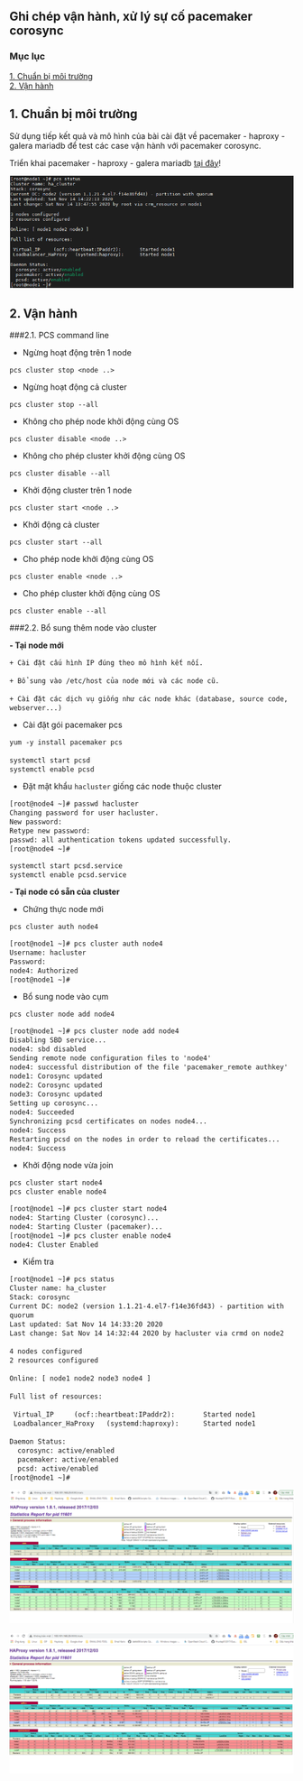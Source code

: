 ## Ghi chép vận hành, xử lý sự cố pacemaker corosync


### Mục lục

[1. Chuẩn bị môi trường](#moitruong)<br>
[2. Vận hành](#vanhanh)<br>

<a name="moitruong"></a>
## 1. Chuẩn bị môi trường

Sử dụng tiếp kết quả và mô hình của bài cài đặt về pacemaker - haproxy - galera mariadb để test các case vận hành với pacemaker corosync.

Triển khai pacemaker - haproxy - galera mariadb <a href="https://github.com/domanhduy/ghichep/blob/master/DuyDM/Cluster-HA/Cluster/docs/3.Cai-dat-haproxy-pamaker-cluster-galare-3-node-wp.md" target="_blank">tại đây</a>!

![](../images/van-hanh-su-co-pacemaker-corosync/Screenshot_811.png)

<a name="vanhanh"></a>
## 2. Vận hành

###2.1. PCS command line

- Ngừng hoạt động trên 1 node

```
pcs cluster stop <node ..>
```

- Ngừng hoạt động cả cluster

```
pcs cluster stop --all
```

- Không cho phép node khởi động cùng OS

```
pcs cluster disable <node ..>
```

- Không cho phép cluster khởi động cùng OS

```
pcs cluster disable --all
```

- Khởi động cluster trên 1 node

```
pcs cluster start <node ..>
```

- Khởi động cả cluster

```
pcs cluster start --all
```

- Cho phép node khởi động cùng OS

```
pcs cluster enable <node ..>
```

- Cho phép cluster khởi động cùng OS

```
pcs cluster enable --all
```

###2.2. Bổ sung thêm node vào cluster

**- Tại node mới**

```
+ Cài đặt cấu hình IP đúng theo mô hình kết nối.

+ Bổ sung vào /etc/host của node mới và các node cũ.

+ Cài đặt các dịch vụ giống như các node khác (database, source code, webserver...)
```

- Cài đặt gói pacemaker pcs

```
yum -y install pacemaker pcs

systemctl start pcsd 
systemctl enable pcsd
```

- Đặt mật khẩu `hacluster` giống các node thuộc cluster

```
[root@node4 ~]# passwd hacluster
Changing password for user hacluster.
New password:
Retype new password:
passwd: all authentication tokens updated successfully.
[root@node4 ~]#
```

```
systemctl start pcsd.service
systemctl enable pcsd.service
```

**- Tại node có sẵn của cluster**

- Chứng thực node mới

```
pcs cluster auth node4
```

```
[root@node1 ~]# pcs cluster auth node4
Username: hacluster
Password:
node4: Authorized
[root@node1 ~]#
```

- Bổ sung node vào cụm

```
pcs cluster node add node4
```

```
[root@node1 ~]# pcs cluster node add node4
Disabling SBD service...
node4: sbd disabled
Sending remote node configuration files to 'node4'
node4: successful distribution of the file 'pacemaker_remote authkey'
node1: Corosync updated
node2: Corosync updated
node3: Corosync updated
Setting up corosync...
node4: Succeeded
Synchronizing pcsd certificates on nodes node4...
node4: Success
Restarting pcsd on the nodes in order to reload the certificates...
node4: Success
```

- Khởi động node vừa join

```
pcs cluster start node4
pcs cluster enable node4
```

```
[root@node1 ~]# pcs cluster start node4
node4: Starting Cluster (corosync)...
node4: Starting Cluster (pacemaker)...
[root@node1 ~]# pcs cluster enable node4
node4: Cluster Enabled
```

- Kiểm tra

```
[root@node1 ~]# pcs status
Cluster name: ha_cluster
Stack: corosync
Current DC: node2 (version 1.1.21-4.el7-f14e36fd43) - partition with quorum
Last updated: Sat Nov 14 14:33:20 2020
Last change: Sat Nov 14 14:32:44 2020 by hacluster via crmd on node2

4 nodes configured
2 resources configured

Online: [ node1 node2 node3 node4 ]

Full list of resources:

 Virtual_IP     (ocf::heartbeat:IPaddr2):       Started node1
 Loadbalancer_HaProxy   (systemd:haproxy):      Started node1

Daemon Status:
  corosync: active/enabled
  pacemaker: active/enabled
  pcsd: active/enabled
[root@node1 ~]#
```

![](../images/van-hanh-su-co-pacemaker-corosync/Screenshot_812.png)

![](../images/van-hanh-su-co-pacemaker-corosync/Screenshot_813.png)


















































